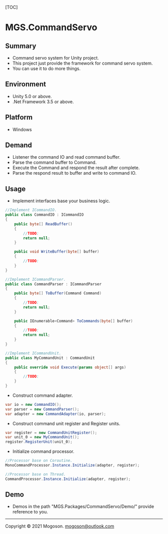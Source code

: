 [TOC]

# MGS.CommandServo

## Summary
- Command servo system for Unity project.
- This project just provide the framework for command servo system.
- You can use it to do more things.

## Environment

- Unity 5.0 or above.
- .Net Framework 3.5 or above.

## Platform
- Windows

## Demand
- Listener the command IO and read command buffer.
- Parse the command buffer to Command.
- Execute the Command and respond the result after complete.
- Parse the respond result to buffer and write to command IO.

## Usage

- Implement interfaces base your business logic.

```C#
//Implement ICommandIO.
public class CommandIO : ICommandIO
{
    public byte[] ReadBuffer()
    {
        //TODO:
        return null;
    }

    public void WriteBuffer(byte[] buffer)
    {
        //TODO:
    }
}

//Implement ICommandParser.
public class CommandParser : ICommandParser
{
    public byte[] ToBuffer(Command Command)
    {
        //TODO:
        return null;
    }

    public IEnumerable<Command> ToCommands(byte[] buffer)
    {
        //TODO:
        return null;
    }
}

//Implement ICommandUnit.
public class MyCommandUnit : CommandUnit
{
    public override void Execute(params object[] args)
    {
        //TODO:
    }
}
```

- Construct command adapter.

```C#
var io = new CommandIO();
var parser = new CommandParser();
var adapter = new CommandAdapter(io, parser);
```

- Construct command unit register and Register units.

```c#
var register = new CommandUnitRegister();
var unit_0 = new MyCommandUnit();
register.RegisterUnit(unit_0);
```

- Initialize command processor.

```C#
//Processor base on Coroutine.
MonoCommandProcessor.Instance.Initialize(adapter, register);

//Processor base on Thread.
CommandProcessor.Instance.Initialize(adapter, register);
```


## Demo

- Demos in the path "MGS.Packages/CommandServo/Demo/" provide reference to you.

------

Copyright © 2021 Mogoson.	mogoson@outlook.com
